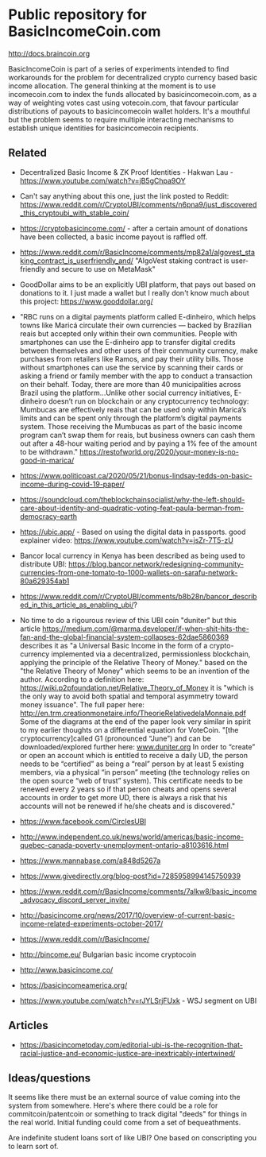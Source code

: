 # Public repository for BasicIncomeCoin.com

http://docs.braincoin.org  

BasicIncomeCoin is part of a series of experiments intended to find workarounds for the problem for decentralized crypto currency based basic income allocation. The general thinking at the moment is to use incomecoin.com to index the funds allocated by basicincomecoin.com, as a way of weighting votes cast using votecoin.com, that favour particular distributions of payouts to basicincomecoin wallet holders. It's a mouthful but the problem seems to require multiple interacting mechanisms to establish unique identities for basicincomecoin recipients.

 
## Related  

 - Decentralized Basic Income & ZK Proof Identities - Hakwan Lau - https://www.youtube.com/watch?v=jB5gChpa9OY   
   
 - Can't say anything about this one, just the link posted to Reddit: https://www.reddit.com/r/CryptoUBI/comments/n6pna9/just_discovered_this_cryptoubi_with_stable_coin/

 - https://cryptobasicincome.com/ - after a certain amount of donations have been collected, a basic income payout is raffled off.   

 - https://www.reddit.com/r/BasicIncome/comments/mp82a1/algovest_staking_contract_is_userfriendly_and/ "AlgoVest staking contract is user-friendly and secure to use on MetaMask"  
 - GoodDollar aims to be an explicitly UBI platform, that pays out based on donations to it. I just made a wallet but I really don't know much about this project: https://www.gooddollar.org/  

 - "RBC runs on a digital payments platform called E-dinheiro, which helps towns like Maricá circulate their own currencies — backed by Brazilian reais but accepted only within their own communities. People with smartphones can use the E-dinheiro app to transfer digital credits between themselves and other users of their community currency, make purchases from retailers like Ramos, and pay their utility bills. Those without smartphones can use the service by scanning their cards or asking a friend or family member with the app to conduct a transaction on their behalf. Today, there are more than 40 municipalities across Brazil using the platform...Unlike other social currency initiatives, E-dinheiro doesn’t run on blockchain or any cryptocurrency technology: Mumbucas are effectively reais that can be used only within Maricá’s limits and can be spent only through the platform’s digital payments system. Those receiving the Mumbucas as part of the basic income program can’t swap them for reais, but business owners can cash them out after a 48-hour waiting period and by paying a 1% fee of the amount to be withdrawn." https://restofworld.org/2020/your-money-is-no-good-in-marica/  

 - https://www.politicoast.ca/2020/05/21/bonus-lindsay-tedds-on-basic-income-during-covid-19-paper/   

 - https://soundcloud.com/theblockchainsocialist/why-the-left-should-care-about-identity-and-quadratic-voting-feat-paula-berman-from-democracy-earth  

 - https://ubic.app/ - Based on using the digital data in passports. good explainer video: https://www.youtube.com/watch?v=jsZr-7T5-zU   
 
 - Bancor local currency in Kenya has been described as being used to distribute UBI: https://blog.bancor.network/redesigning-community-currencies-from-one-tomato-to-1000-wallets-on-sarafu-network-80a629354ab1  
 - https://www.reddit.com/r/CryptoUBI/comments/b8b28n/bancor_described_in_this_article_as_enabling_ubi/?  

 - No time to do a rigourous review of this UBI coin "duniter" but this article https://medium.com/@marma.developer/if-when-shit-hits-the-fan-and-the-global-financial-system-collapses-62dae5860369 describes it as "a Universal Basic Income in the form of a crypto-currency implemented via a decentralized, permissionless blockchain, applying the principle of the Relative Theory of Money." based on the "the Relative Theory of Money" which seems to be an invention of the author. According to a definition here: https://wiki.p2pfoundation.net/Relative_Theory_of_Money it is "which is the only way to avoid both spatial and temporal asymmetry toward money issuance". The full paper here: http://en.trm.creationmonetaire.info/TheorieRelativedelaMonnaie.pdf Some of the diagrams at the end of the paper look very similar in spirit to my earlier thoughts on a differential equation for VoteCoin. "[the cryptocurrency]called G1 (pronounced “June”) and can be downloaded/explored further here: www.duniter.org In order to “create” or open an account which is entitled to receive a daily UD, the person needs to be “certified” as being a “real” person by at least 5 existing members, via a physical “in person” meeting (the technology relies on the open source “web of trust” system). This certificate needs to be renewed every 2 years so if that person cheats and opens several accounts in order to get more UD, there is always a risk that his accounts will not be renewed if he/she cheats and is discovered." 

 - https://www.facebook.com/CirclesUBI  

 - http://www.independent.co.uk/news/world/americas/basic-income-quebec-canada-poverty-unemployment-ontario-a8103616.html

 - https://www.mannabase.com/a848d5267a  

 - https://www.givedirectly.org/blog-post?id=7285958994145750939

 - https://www.reddit.com/r/BasicIncome/comments/7alkw8/basic_income_advocacy_discord_server_invite/

 - http://basicincome.org/news/2017/10/overview-of-current-basic-income-related-experiments-october-2017/
   
 - https://www.reddit.com/r/BasicIncome/  
 
 - http://bincome.eu/  Bulgarian basic income cryptocoin

 - http://www.basicincome.co/

 - https://basicincomeamerica.org/  
 
 - https://www.youtube.com/watch?v=rJYLSrjFUxk - WSJ segment on UBI  
 
## Articles
 
 - https://basicincometoday.com/editorial-ubi-is-the-recognition-that-racial-justice-and-economic-justice-are-inextricably-intertwined/  
 
## Ideas/questions  

It seems like there must be an external source of value coming into the system from somewhere. Here's where there could be a role for commitcoin/patentcoin or something to track digital "deeds" for things in the real world. Initial funding could come from a set of bequeathments.  

Are indefinite student loans sort of like UBI? One based on conscripting you to learn sort of.  
